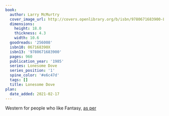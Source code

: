 ```yaml
---
book:
  author: Larry McMurtry
  cover_image_url: http://covers.openlibrary.org/b/isbn/9780671683900-L.jpg
  dimensions:
    height: 18.0
    thickness: 4.3
    width: 10.6
  goodreads: '256008'
  isbn10: 067168390X
  isbn13: '9780671683900'
  pages: 960
  publication_year: '1985'
  series: Lonesome Dove
  series_position: '1'
  spine_color: '#e6c47d'
  tags: []
  title: Lonesome Dove
plan:
  date_added: 2021-02-17
---
```


Western for people who like Fantasy, [as per](https://www.reddit.com/r/Fantasy/comments/kh4rxl/are_there_any_westernstyle_fantasy_novels/ggjfq13/)
